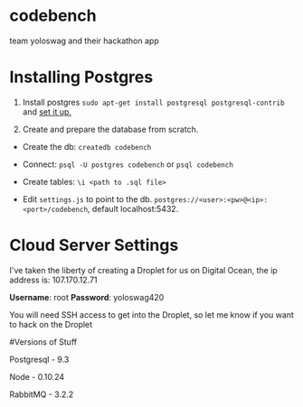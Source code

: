 codebench
=========

team yoloswag and their hackathon app


Installing Postgres
===================
1. Install postgres `sudo apt-get install postgresql postgresql-contrib` and [set it up.](https://help.ubuntu.com/10.04/serverguide/postgresql.html)

2. Create and prepare the database from scratch.

* Create the db: `createdb codebench` 

* Connect: `psql -U postgres codebench` or `psql codebench`

* Create tables: `\i <path to .sql file>` 

* Edit `settings.js` to point to the db. `postgres://<user>:<pw>@<ip>:<port>/codebench`, default localhost:5432.


Cloud Server Settings
====================

I've taken the liberty of creating a Droplet for us on Digital Ocean,
the ip address is: 107.170.12.71

**Username**: root
**Password**: yoloswag420

You will need SSH access to get into the Droplet, so let me know if you
want to hack on the Droplet


#Versions of Stuff

Postgresql - 9.3

Node - 0.10.24

RabbitMQ - 3.2.2